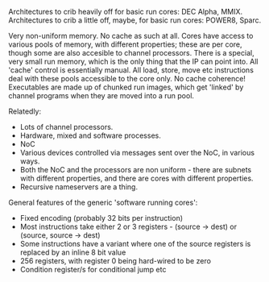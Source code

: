 Architectures to crib heavily off for basic run cores: DEC Alpha, MMIX.
Architectures to crib a little off, maybe, for basic run cores: POWER8, Sparc.

Very non-uniform memory. No cache as such at all. Cores have access to various pools of memory, with different properties; these are per core, though some are also accesible to channel processors.
There is a special, very small run memory, which is the only thing that the IP can point into. All 'cache' control
is essentially manual. All load, store, move etc instructions deal with these pools accessible to the core only. No cache coherence!
Executables are made up of chunked run images, which get 'linked' by channel programs when they are moved into a run pool.


Relatedly:
- Lots of channel processors.
- Hardware, mixed and software processes.
- NoC
- Various devices controlled via messages sent over the NoC, in various ways.
- Both the NoC and the processors are non uniform - there are subnets with different properties, and there are cores with different properties.
- Recursive nameservers are a thing.

General features of the generic 'software running cores':
- Fixed encoding (probably 32 bits per instruction)
- Most instructions take either 2 or 3 registers - (source -> dest) or (source, source -> dest)
- Some instructions have a variant where one of the source registers is replaced by an inline 8 bit value
- 256 registers, with register 0 being hard-wired to be zero
- Condition register/s for conditional jump etc
